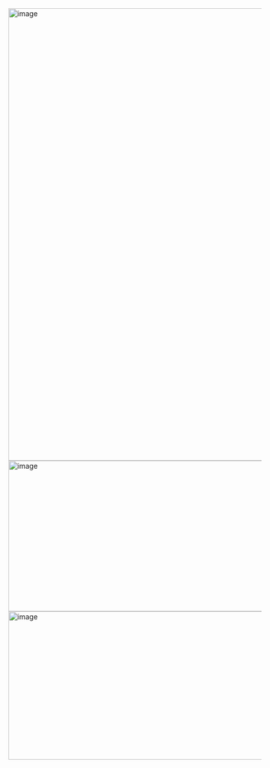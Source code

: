 <img width="700" height="900" alt="image" src="https://github.com/user-attachments/assets/cefb0946-407e-4acd-9803-d5be74311b67" />

<img width="700" height="300" alt="image" src="https://github.com/user-attachments/assets/7c3ea7a5-5238-45e9-9435-441d31681752" />

<img width="700" height="295" alt="image" src="https://github.com/user-attachments/assets/e4b48d9a-a01c-4de3-9e58-0f15b542c990" />

